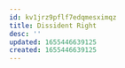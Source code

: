```yaml
---
id: kv1jrz9pflf7edqmesximqz
title: Dissident Right
desc: ''
updated: 1655446639125
created: 1655446639125
---
```



